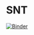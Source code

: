 # SNT
[![Binder](https://mybinder.org/badge_logo.svg)](https://mybinder.org/v2/gh/olivierLt/SNT/master)

